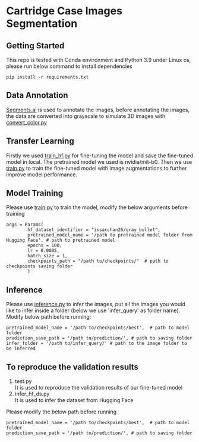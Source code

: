 # Cartridge Case Images Segmentation
## Getting Started
This repo is tested with Conda environment and Python 3.9 under Linux os, please run below command to install dependencies
```
pip install -r requirements.txt
```

## Data Annotation
[Segments.ai](https://segments.ai/) is used to annotate the images, before annotating the images, the data are converted into grayscale to simulate 3D images with [convert_color.py](convert_color.py)

## Transfer Learning
Firstly we used [train_hf.py](train_hf.py) for fine-tuning the model and save the fine-tuned model in local. The pretrained model we used is nvidia/mit-b0. Then we use [train.py](train.py) to train the fine-tuned model with image augmentations to further improve model performance.  

## Model Training
Please use [train.py](train.py) to train the model, modify the below arguments before training
```
args = Params(
        hf_dataset_identifier = "issacchan26/gray_bullet", 
        pretrained_model_name = '/path to pretrained model folder from Hugging Face', # path to pretrained model
        epochs = 100,
        lr = 0.0005,
        batch_size = 1,
        checkpoints_path = "/path to/checkpoints/"  # path to checkpoints saving folder
        )
```
## Inference
Please use [inference.py](inference.py) to infer the images, put all the images you would like to infer inside a folder (below we use 'infer_query' as folder name). Modify below path before running:
```
pretrained_model_name = '/path to/checkpoints/best',  # path to model folder
prediction_save_path = '/path to/prediction/', # path to saving folder
infer_folder = '/path to/infer_query/' # path to the image folder to be inferred
```

## To reproduce the validation results
1. test.py  
  It is used to reproduce the validation results of our fine-tuned model  
2. infer_hf_ds.py  
  It is used to infer the dataset from Hugging Face  

Please modify the below path before running  
```
pretrained_model_name = '/path to/checkpoints/best',  # path to model folder
prediction_save_path = '/path to/prediction/', # path to saving folder
```
